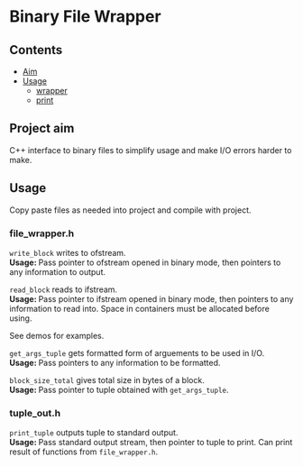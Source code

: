 # Binary File Wrapper

## Contents

* [Aim](#Project-aim)
* [Usage](#Usage)
  * [wrapper](#file_wrapper.h)
  * [print](#tuple_out.h)

## Project aim

C++ interface to binary files to simplify usage and make I/O errors harder to make.

## Usage

Copy paste files as needed into project and compile with project.

### file_wrapper.h

```write_block``` writes to ofstream.  
<strong>Usage: </strong> Pass pointer to ofstream opened in binary mode, then pointers to any information to output.  

```read_block``` reads to ifstream.  
<strong>Usage: </strong> Pass pointer to ifstream opened in binary mode, then pointers to any information to read into.
Space in containers must be allocated before using.  

See demos for examples.

```get_args_tuple``` gets formatted form of arguements to be used in I/O.  
<strong>Usage: </strong> Pass pointers to any information to be formatted.

```block_size_total``` gives total size in bytes of a block.  
<strong>Usage: </strong> Pass pointer to tuple obtained with ```get_args_tuple```.

### tuple_out.h

```print_tuple``` outputs tuple to standard output.  
<strong>Usage: </strong> Pass standard output stream, then pointer to tuple to print. Can print result of functions from ```file_wrapper.h```.
